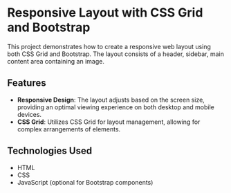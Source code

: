 # Responsive Layout with CSS Grid and Bootstrap

This project demonstrates how to create a responsive web layout using both CSS Grid and Bootstrap. The layout consists of a header, sidebar, main content area containing an image.

## Features

- **Responsive Design**: The layout adjusts based on the screen size, providing an optimal viewing experience on both desktop and mobile devices.
- **CSS Grid**: Utilizes CSS Grid for layout management, allowing for complex arrangements of elements.

## Technologies Used

- HTML
- CSS
- JavaScript (optional for Bootstrap components)

